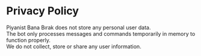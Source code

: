 # Privacy Policy

Piyanist Bana Bırak does not store any personal user data.  
The bot only processes messages and commands temporarily in memory to function properly.  
We do not collect, store or share any user information.
